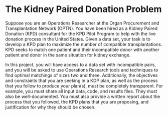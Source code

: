 # The Kidney Paired Donation Problem

Suppose you are an Operations Researcher at the Organ Procurement and Transplantation Network (OPTN). You have been hired as a Kidney Paired Donation (KPD) consultant for the KPD Pilot Program to help with the live donation process in the United States. Given a data set, your task is to develop a KPD plan to maximize the number of compatible transplantations. KPD seeks to match one patient and their incompatible donor with another patient and donor in the same situation for kidney exchange. 

In this project, you will have access to a data set with incompatible pairs, and you will be asked to use Operations Research tools and techniques to find optimal matchings of sizes two and three. Additionally, the objectives and constraints that you are seeking in a KDP plan, as well as the process that you follow to produce your plan(s), must be completely transparent. For example, you must share all input data, code, and results files. They must also be well-documented. You must also provide a written report about the process that you followed, the KPD plans that you are proposing, and justification for why they should be chosen. 

